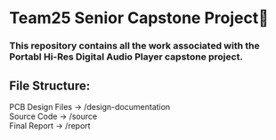 # Team25 Senior Capstone Project🍎
### This repository contains all the work associated with the Portabl Hi-Res Digital Audio Player capstone project.
## File Structure:
PCB Design Files -> /design-documentation<br>
Source Code -> /source<br>
Final Report -> /report<br>
